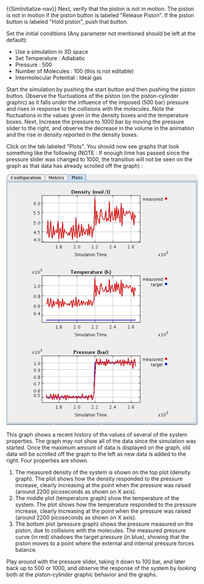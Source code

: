 

{{SimInitialize-nav}}  Next, verify that the piston is not in motion. The piston is not in motion if the piston button is labeled "Release Piston". If the piston button is labeled "Hold piston", push that button.

Set the initial conditions (Any parameter not mentioned should be left at the default):

* Use a simulation in 3D space
* Set Temperature : Adiabatic
* Pressure : 500
* Number of Molecules : 100 (this is not editable)
* Intermolecular Potential : Ideal gas

Start the simulation by pushing the start button and then pushing the piston button. Observe the fluctuations of the piston (on the piston-cylinder graphic) as it falls under the influence of the imposed (500 bar) pressure and rises in response to the collisions with the molecules. Note the fluctuations in the values given in the density boxes and the temperature boxes. Next, Increase the pressure to 1000 bar by moving the pressure slider to the right, and observe the decrease in the volume in the animation and the rise in density reported in the density boxes.

Click on the tab labeled "Plots". You should now see graphs that look something like the following (NOTE : If enough time has passed since the pressure slider was changed to 1000, the transition will not be seen on the graph as that data has already scrolled off the graph) :

![](<./PistonCylinder step.jpg>)

This graph shows a recent history of the values of several of the system properties. The graph may not show all of the data since the simulation was started. Once the maximum amount of data is displayed on the graph, old data will be scrolled off the graph to the left as new data is added to the right. Four properties are shown.

1. The measured density of the system is shown on the top plot (density graph). The plot shows how the density responded to the pressure increase, clearly increasing at the point when the pressure was raised (around 2200 picoseconds as shown on X axis).
1. The middle plot (temperature graph) show the temperature of the system. The plot shows how the temperature responded to the pressure increase, clearly increasing at the point when the pressure was raised (around 2200 picoseconds as shown on X axis).
1. The bottom plot (pressure graph) shows the pressure measured on the piston, due to collisions with the molecules. The measured pressure curve (in red) shadows the target pressure (in blue), showing that the piston moves to a point where the external and internal pressure forces balance.

Play around with the pressure slider, taking it down to 100 bar, and later back up to 500 or 1000, and observe the response of the system by looking both at the piston-cylinder graphic behavior and the graphs.